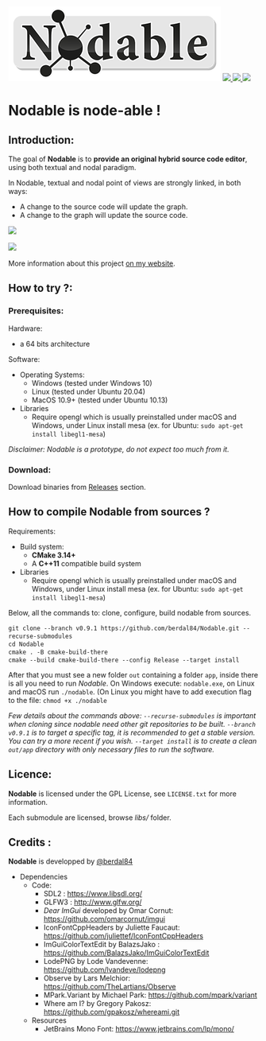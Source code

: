<img src="https://github.com/berdal84/Nodable/blob/master/src/app/assets/images/nodable-logo-xs.png" />
   
<a href="https://github.com/berdal84/Nodable/actions?query=workflow%3AGNU%2FLinux" title="linux">
<img src="https://github.com/berdal84/nodable/workflows/GNU%2FLinux/badge.svg" />
</a>

<a href="https://github.com/berdal84/Nodable/actions?query=workflow%3AWindows" title="windows">
<img src="https://github.com/berdal84/nodable/workflows/Windows/badge.svg" />
</a>

<a href="https://github.com/berdal84/Nodable/actions?query=workflow%3AMacOS" title="macos">
<img src="https://github.com/berdal84/nodable/workflows/MacOS/badge.svg" />
</a>

# Nodable is node-able !

## Introduction:

The goal of **Nodable** is to **provide an original hybrid source code editor**, using both textual and nodal paradigm.

In Nodable, textual and nodal point of views are strongly linked, in both ways:

- A change to the source code will update the graph.
- A change to the graph will update the source code.

![](https://www.dalle-cort.fr/wp-content/uploads/2021/11/nodable-1.gif)

![](https://www.dalle-cort.fr/wp-content/uploads/2021/11/nodable-2.gif)

More information about this project [on my website](https://www.dalle-cort.fr/category/project/nodable).

## How to try ?:

### Prerequisites:

Hardware:
- a 64 bits architecture

Software:
- Operating Systems:
  - Windows (tested under Windows 10)
  - Linux (tested under Ubuntu 20.04)
  - MacOS 10.9+ (tested under Ubuntu 10.13)
- Libraries
  - Require opengl which is usually preinstalled under macOS and Windows, under Linux install mesa (ex. for Ubuntu: `sudo apt-get install libegl1-mesa`)

_Disclaimer: Nodable is a prototype, do not expect too much from it._

### Download:

Download binaries from [Releases](https://github.com/berdal84/Nodable/releases) section.

## How to compile Nodable from sources ?

Requirements:
- Build system:
  - **CMake 3.14+**
  - A **C++11** compatible build system
- Libraries
  - Require opengl which is usually preinstalled under macOS and Windows, under Linux install mesa (ex. for Ubuntu: `sudo apt-get install libegl1-mesa`)

Below, all the commands to: clone, configure, build nodable from sources.

```
git clone --branch v0.9.1 https://github.com/berdal84/Nodable.git --recurse-submodules
cd Nodable
cmake . -B cmake-build-there
cmake --build cmake-build-there --config Release --target install
```
After that you must see a new folder `out` containing a folder `app`, inside there is all you need to run *Nodable*.
On Windows execute: `nodable.exe`, on Linux and macOS run `./nodable`. (On Linux you might have to add execution flag to the file: `chmod +x ./nodable`

*Few details about the commands above:
`--recurse-submodules` is important when cloning since nodable need other git repositories to be built.
`--branch v0.9.1` is to target a specific tag, it is recommended to get a stable version. You can try a more recent if you wish.
`--target install` is to create a clean `out/app` directory with only necessary files to run the software.*


## Licence:

**Nodable** is licensed under the GPL License, see `LICENSE.txt` for more information.

Each submodule are licensed, browse *libs/* folder.

Credits :
---------

**Nodable** is developped by [@berdal84](https://github.com/berdal84)

- Dependencies
  - Code:
    - SDL2 : https://www.libsdl.org/
    - GLFW3 : http://www.glfw.org/
    - *Dear ImGui* developed by Omar Cornut: https://github.com/omarcornut/imgui
    - IconFontCppHeaders by Juliette Faucaut: https://github.com/juliettef/IconFontCppHeaders
    - ImGuiColorTextEdit by BalazsJako : https://github.com/BalazsJako/ImGuiColorTextEdit
    - LodePNG by Lode Vandevenne: https://github.com/lvandeve/lodepng
    - Observe by Lars Melchior: https://github.com/TheLartians/Observe
    - MPark.Variant by Michael Park: https://github.com/mpark/variant
    - Where am I? by Gregory Pakosz: https://github.com/gpakosz/whereami.git
  - Resources
    - JetBrains Mono Font: https://www.jetbrains.com/lp/mono/
